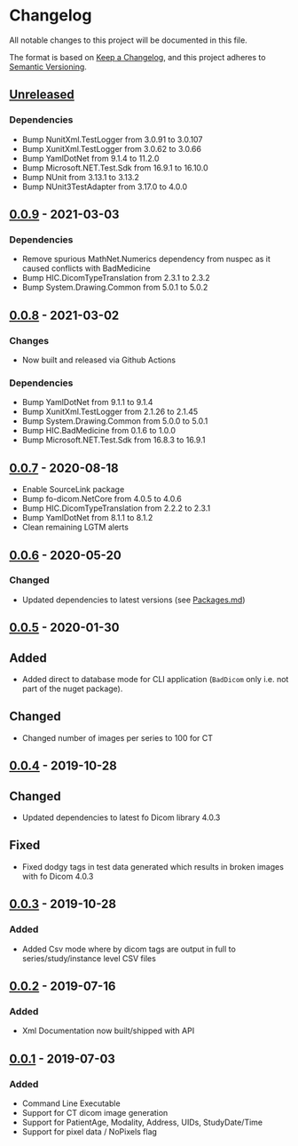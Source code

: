 # Changelog
All notable changes to this project will be documented in this file.

The format is based on [Keep a Changelog](https://keepachangelog.com/en/1.0.0/),
and this project adheres to [Semantic Versioning](https://semver.org/spec/v2.0.0.html).


## [Unreleased]

### Dependencies

- Bump NunitXml.TestLogger from 3.0.91 to 3.0.107
- Bump XunitXml.TestLogger from 3.0.62 to 3.0.66
- Bump YamlDotNet from 9.1.4 to 11.2.0
- Bump Microsoft.NET.Test.Sdk from 16.9.1 to 16.10.0
- Bump NUnit from 3.13.1 to 3.13.2
- Bump NUnit3TestAdapter from 3.17.0 to 4.0.0

## [0.0.9] - 2021-03-03

### Dependencies

- Remove spurious MathNet.Numerics dependency from nuspec as it caused conflicts with BadMedicine
- Bump HIC.DicomTypeTranslation from 2.3.1 to 2.3.2
- Bump System.Drawing.Common from 5.0.1 to 5.0.2

## [0.0.8] - 2021-03-02

### Changes

- Now built and released via Github Actions

### Dependencies

- Bump YamlDotNet from 9.1.1 to 9.1.4
- Bump XunitXml.TestLogger from 2.1.26 to 2.1.45
- Bump System.Drawing.Common from 5.0.0 to 5.0.1
- Bump HIC.BadMedicine from 0.1.6 to 1.0.0
- Bump Microsoft.NET.Test.Sdk from 16.8.3 to 16.9.1

## [0.0.7] - 2020-08-18

- Enable SourceLink package
- Bump fo-dicom.NetCore from 4.0.5 to 4.0.6
- Bump HIC.DicomTypeTranslation from 2.2.2 to 2.3.1
- Bump YamlDotNet from 8.1.1 to 8.1.2
- Clean remaining LGTM alerts

## [0.0.6] - 2020-05-20

### Changed

- Updated dependencies to latest versions (see [Packages.md](./Packages.md))


## [0.0.5] - 2020-01-30

## Added

- Added direct to database mode for CLI application (`BadDicom` only i.e. not part of the nuget package).

## Changed

- Changed number of images per series to 100 for CT

## [0.0.4] - 2019-10-28

## Changed

- Updated dependencies to latest fo Dicom library 4.0.3

## Fixed

- Fixed dodgy tags in test data generated which results in broken images with fo Dicom 4.0.3

## [0.0.3] - 2019-10-28

### Added 

 - Added Csv mode where by dicom tags are output in full to series/study/instance level CSV files

## [0.0.2] - 2019-07-16

### Added 
 
- Xml Documentation now built/shipped with API

## [0.0.1] - 2019-07-03

### Added 

- Command Line Executable
- Support for CT dicom image generation
- Support for PatientAge, Modality, Address, UIDs, StudyDate/Time
- Support for pixel data / NoPixels flag

[Unreleased]: https://github.com/HicServices/BadMedicine.Dicom/compare/v0.0.9...develop
[0.0.9]: https://github.com/HicServices/BadMedicine.Dicom/compare/v0.0.8...v0.0.9
[0.0.8]: https://github.com/HicServices/BadMedicine.Dicom/compare/v0.0.7...v0.0.8
[0.0.7]: https://github.com/HicServices/BadMedicine.Dicom/compare/v0.0.6...v0.0.7
[0.0.6]: https://github.com/HicServices/BadMedicine.Dicom/compare/v0.0.5...v0.0.6
[0.0.5]: https://github.com/HicServices/BadMedicine.Dicom/compare/v0.0.4...v0.0.5
[0.0.4]: https://github.com/HicServices/BadMedicine.Dicom/compare/v0.0.3...v0.0.4
[0.0.3]: https://github.com/HicServices/BadMedicine.Dicom/compare/5517d7e29aaf3742e91b86288b85f692a063dba4...v0.0.3
[0.0.2]: https://github.com/HicServices/BadMedicine.Dicom/compare/v0.0.1...5517d7e29aaf3742e91b86288b85f692a063dba4
[0.0.1]: https://github.com/HicServices/BadMedicine.Dicom/compare/bdea963df0337e47434c3e72bde7a16a111b99a8...v0.0.1
